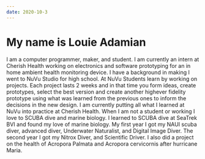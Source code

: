 ```yaml
---
date: 2020-10-3
---
```



# My name is Louie Adamian

I am a computer programmer, maker, and student. I am currently an intern at Cherish Health working on electronics and 
software prototyping for an in home ambient health monitoring device. I have a background in making I went to NuVu 
Studio for high school. At NuVu Students learn by working on projects. Each project lasts 2 weeks and in that time you 
form ideas, create prototypes, select the best version and create another highever fidelity prototype using what was 
learned from the previous ones to inform the decisions in the new design. I am currently putting all what I learned at 
NuVu into practice at Cherish Health. When I am not a student or working I love to SCUBA dive and marine biology. I 
learned to SCUBA dive at SeaTrek BVI and found my love of marine biology. My first year I got my NAUI scuba diver, 
advanced diver, Underwater Naturalist, and Digital Image Diver. The second year I got my Nitrox Diver, and Scientific 
Driver. I also did a project on the health of Acropora Palmata and Acropora cervicornis after hurricane Maria.
